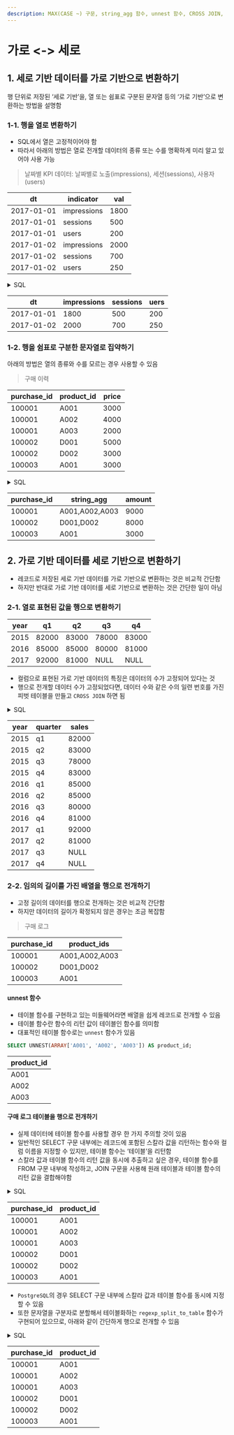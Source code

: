 ```yaml
---
description: MAX(CASE ~) 구문, string_agg 함수, unnest 함수, CROSS JOIN, regexp_split_to_table 함수
---
```


# 가로 <-> 세로

## 1. 세로 기반 데이터를 가로 기반으로 변환하기

행 단위로 저장된 ‘세로 기반’을, 열 또는 쉼표로 구분된 문자열 등의 ‘가로 기반’으로 변환하는 방법을 설명함

### 1-1. 행을 열로 변환하기

* SQL에서 열은 고정적이어야 함
* 따라서 아래의 방법은 열로 전개할 데이터의 종류 또는 수를 명확하게 미리 알고 있어야 사용 가능

> 날짜별 KPI 데이터: 날짜별로 노출(impressions), 세션(sessions), 사용자(users)

| dt         | indicator   | val  |
| ---------- | ----------- | ---- |
| 2017-01-01 | impressions | 1800 |
| 2017-01-01 | sessions    | 500  |
| 2017-01-01 | users       | 200  |
| 2017-01-02 | impressions | 2000 |
| 2017-01-02 | sessions    | 700  |
| 2017-01-02 | users       | 250  |

<details>

<summary>SQL</summary>

```sql
SELECT dt,
       MAX(CASE WHEN indicator = 'impressions' THEN val END) AS impressions,
       MAX(CASE WHEN indicator = 'sessions' THEN val END)    AS sessions,
       MAX(CASE WHEN indicator = 'users' THEN val END)       AS uers
FROM daily_kpi
GROUP BY dt
ORDER BY dt;
```

</details>

| dt         | impressions | sessions | uers |
| ---------- | ----------- | -------- | ---- |
| 2017-01-01 | 1800        | 500      | 200  |
| 2017-01-02 | 2000        | 700      | 250  |

### 1-2. 행을 쉼표로 구분한 문자열로 집약하기

아래의 방법은 열의 종류와 수를 모르는 경우 사용할 수 있음

> 구매 이력

| purchase\_id | product\_id | price |
| ------------ | ----------- | ----- |
| 100001       | A001        | 3000  |
| 100001       | A002        | 4000  |
| 100001       | A003        | 2000  |
| 100002       | D001        | 5000  |
| 100002       | D002        | 3000  |
| 100003       | A001        | 3000  |

<details>

<summary>SQL</summary>

```sql
SELECT purchase_id,

       -- 상품 ID를 배열에 집약하고 쉼표로 구분된 문자열로 변환하기
       STRING_AGG(product_id, ','),
       SUM(price) AS amount
FROM purchase_detail_log
GROUP BY purchase_id
ORDER BY purchase_id;
```

</details>

| purchase\_id | string\_agg    | amount |
| ------------ | -------------- | ------ |
| 100001       | A001,A002,A003 | 9000   |
| 100002       | D001,D002      | 8000   |
| 100003       | A001           | 3000   |

## 2. 가로 기반 데이터를 세로 기반으로 변환하기

* 레코드로 저장된 세로 기반 데이터를 가로 기반으로 변환하는 것은 비교적 간단함
* 하지만 반대로 가로 기반 데이터를 세로 기반으로 변환하는 것은 간단한 일이 아님

### 2-1. 열로 표현된 값을 행으로 변환하기

| year | q1    | q2    | q3    | q4    |
| ---- | ----- | ----- | ----- | ----- |
| 2015 | 82000 | 83000 | 78000 | 83000 |
| 2016 | 85000 | 85000 | 80000 | 81000 |
| 2017 | 92000 | 81000 | NULL  | NULL  |

* 컬럼으로 표현된 가로 기반 데이터의 특징은 데이터의 수가 고정되어 있다는 것
* 행으로 전개할 데이터 수가 고정되었다면, 데이터 수와 같은 수의 일련 번호를 가진 피벗 테이블을 만들고 `CROSS JOIN` 하면 됨

<details>

<summary>SQL</summary>

```sql
SELECT q.year,
       -- Q1에서 Q4까지의 레이블 이름 출력하기
       CASE
           WHEN p.idx = 1 THEN 'q1'
           WHEN p.idx = 2 THEN 'q2'
           WHEN p.idx = 3 THEN 'q3'
           WHEN p.idx = 4 THEN 'q4'
       END AS quarter,
       -- Q1에서 Q4까지의 매출 출력하기
       CASE
           WHEN p.idx = 1 THEN q.q1
           WHEN p.idx = 2 THEN q.q2
           WHEN p.idx = 3 THEN q.q3
           WHEN p.idx = 4 THEN q.q4
       END AS sales
FROM quarterly_sales AS q
     CROSS JOIN
     -- 행으로 전개하고 싶은 열의 수만큼 순번 테이블 만들기
     (
         SELECT 1 AS idx
         UNION ALL
         SELECT 2 AS idx
         UNION ALL
         SELECT 3 AS idx
         UNION ALL
         SELECT 4 AS idx
     ) AS p
;
```

</details>

| year | quarter | sales |
| ---- | ------- | ----- |
| 2015 | q1      | 82000 |
| 2015 | q2      | 83000 |
| 2015 | q3      | 78000 |
| 2015 | q4      | 83000 |
| 2016 | q1      | 85000 |
| 2016 | q2      | 85000 |
| 2016 | q3      | 80000 |
| 2016 | q4      | 81000 |
| 2017 | q1      | 92000 |
| 2017 | q2      | 81000 |
| 2017 | q3      | NULL  |
| 2017 | q4      | NULL  |

### 2-2. 임의의 길이를 가진 배열을 행으로 전개하기

* 고정 길이의 데이터를 행으로 전개하는 것은 비교적 간단함
* 하지만 데이터의 길이가 확정되지 않은 경우는 조금 복잡함

> 구매 로그

| purchase\_id | product\_ids   |
| ------------ | -------------- |
| 100001       | A001,A002,A003 |
| 100002       | D001,D002      |
| 100003       | A001           |

#### unnest 함수

* 테이블 함수를 구현하고 있는 미들웨어라면 배열을 쉽게 레코드로 전개할 수 있음
* 테이블 함수란 함수의 리턴 값이 테이블인 함수를 의미함
* 대표적인 테이블 함수로는 `unnest` 함수가 있음

```sql
SELECT UNNEST(ARRAY['A001', 'A002', 'A003']) AS product_id;
```

| product\_id |
| ----------- |
| A001        |
| A002        |
| A003        |

#### 구매 로그 테이블을 행으로 전개하기

* 실제 데이터에 테이블 함수를 사용할 경우 한 가지 주의할 것이 있음
* 일반적인 SELECT 구문 내부에는 레코드에 포함된 스칼라 값을 리턴하는 함수와 컬럼 이름을 지정할 수 있지만, 테이블 함수는 ‘테이블’을 리턴함
* 스칼라 값과 테이블 함수의 리턴 값을 동시에 추출하고 싶은 경우, 테이블 함수를 FROM 구문 내부에 작성하고, JOIN 구문을 사용해 원래 테이블과 테이블 함수의 리턴 값을 결합해야함

<details>

<summary>SQL</summary>

```sql
SELECT purchase_id,
       product_id
FROM purchase_log AS p
         CROSS JOIN UNNEST(string_to_array(product_ids, ',')) AS product_id
;
```

</details>

| purchase\_id | product\_id |
| ------------ | ----------- |
| 100001       | A001        |
| 100001       | A002        |
| 100001       | A003        |
| 100002       | D001        |
| 100002       | D002        |
| 100003       | A001        |

* `PostgreSQL`의 경우 SELECT 구문 내부에 스칼라 값과 테이블 함수를 동시에 지정할 수 있음
* 또한 문자열을 구분자로 분할해서 테이블화하는 `regexp_split_to_table` 함수가 구현되어 있으므로, 아래와 같이 간단하게 행으로 전개할 수 있음

<details>

<summary>SQL</summary>

```sql
SELECT purchase_id,
       -- 쉼표로 구분된 문자열을 한 번에 행으로 전개하기
       regexp_split_to_table(product_ids, ',') AS product_id
FROM purchase_log;
```

</details>

| purchase\_id | product\_id |
| ------------ | ----------- |
| 100001       | A001        |
| 100001       | A002        |
| 100001       | A003        |
| 100002       | D001        |
| 100002       | D002        |
| 100003       | A001        |
